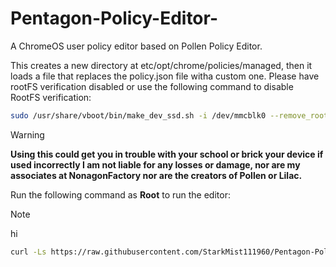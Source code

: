 # Pentagon-Policy-Editor-
A ChromeOS user policy editor based on Pollen Policy Editor. 


This creates a new directory at etc/opt/chrome/policies/managed, then it loads a file that replaces the policy.json file witha custom one. 
Please have rootFS verification disabled or use the following command to disable RootFS verification:

```bash
sudo /usr/share/vboot/bin/make_dev_ssd.sh -i /dev/mmcblk0 --remove_rootfs_verification --partitions 2
```
>[!Warning]
>**Using this could get you in trouble with your school or brick your device if used incorrectly I am not liable for any losses or damage, nor are my associates at NonagonFactory nor are the creators of Pollen or Lilac.**

Run the following command as **Root** to run the editor:

>[!NOTE]
>hi

```bash
curl -Ls https://raw.githubusercontent.com/StarkMist111960/Pentagon-Policy-Editor-/refs/heads/main/Pentagon.sh | bash 
